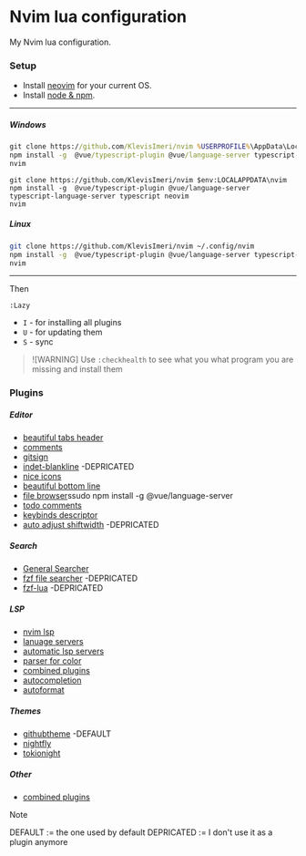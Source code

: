 # Nvim lua configuration

My Nvim lua configuration.

### Setup

- Install [neovim](https://github.com/neovim/neovim/blob/master/INSTALL.md) for your current OS.
- Install [node & npm](https://nodejs.org/en).

---

##### Windows

```cmd
git clone https://github.com/KlevisImeri/nvim %USERPROFILE%\AppData\Local\nvim
npm install -g  @vue/typescript-plugin @vue/language-server typescript-language-server typescript neovim
nvim
```

```pwsh
git clone https://github.com/KlevisImeri/nvim $env:LOCALAPPDATA\nvim
npm install -g  @vue/typescript-plugin @vue/language-server typescript-language-server typescript neovim
nvim
```

##### Linux

```bash
git clone https://github.com/KlevisImeri/nvim ~/.config/nvim
npm install -g  @vue/typescript-plugin @vue/language-server typescript-language-server typescript neovim
nvim 
```

---

Then
```nvim
:Lazy
````
- `I` - for installing all plugins
- `U` - for updating them
- `S` - sync


>![WARNING]
> Use `:checkhealth` to see what you what program you are missing and install them


### Plugins

##### Editor
- [beautiful tabs header](https://github.com/akinsho/bufferline.nvim)
- [comments](https://github.com/numToStr/Comment.nvim) 
- [gitsign](https://github.com/lewis6991/gitsigns.nvim)
- [indet-blankline](https://github.com/lukas-reineke/indent-blankline.nvim) -DEPRICATED
- [nice icons](https://github.com/nvim-tree/nvim-web-devicons)
- [beautiful bottom line](https://github.com/nvim-lualine/lualine.nvim)
- [file browser](https://github.com/nvim-tree/nvim-tree.lua)ssudo npm install -g @vue/language-server
- [todo comments](https://github.com/folke/todo-comments.nvim)
- [keybinds descriptor](https://github.com/folke/which-key.nvim)
- [auto adjust shiftwidth](https://github.com/tpope/vim-sleuth) -DEPRICATED

##### Search
- [General Searcher](https://github.com/nvim-telescope/telescope.nvim)
- [fzf file searcher](https://github.com/junegunn/fzf) -DEPRICATED
- [fzf-lua](https://github.com/ibhagwan/fzf-lua) -DEPRICATED

##### LSP
- [nvim lsp](https://github.com/neovim/nvim-lspconfig)
- [lanuage servers](https://github.com/williamboman/mason.nvim)
- [automatic lsp servers](https://github.com/williamboman/mason-lspconfig.nvim)
- [parser for color](https://github.com/nvim-treesitter/nvim-treesitter)
- [combined plugins](https://github.com/edubart/minilua)
- [autocompletion](https://github.com/hrsh6th/nvim-cmp)
- [autoformat](https://github.com/stevearc/conform.nvim)

##### Themes
- [githubtheme](https://github.com/projekt0n/github-nvim-theme) -DEFAULT
- [nightfly](https://github.com/bluz71/vim-nightfly-colors)
- [tokionight](https://github.com/folke/tokyonight.nvim)

##### Other
- [combined plugins](https://github.com/edubart/minilua)



> [!NOTE]
> DEFAULT := the one used by default
> DEPRICATED := I don't use it as a plugin anymore
